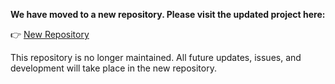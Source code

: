 **We have moved to a new repository. Please visit the updated project here:**

👉 [New Repository](https://github.com/NYCU-NLP/NLPTEA-CGED)

This repository is no longer maintained. All future updates, issues, and development will take place in the new repository.


